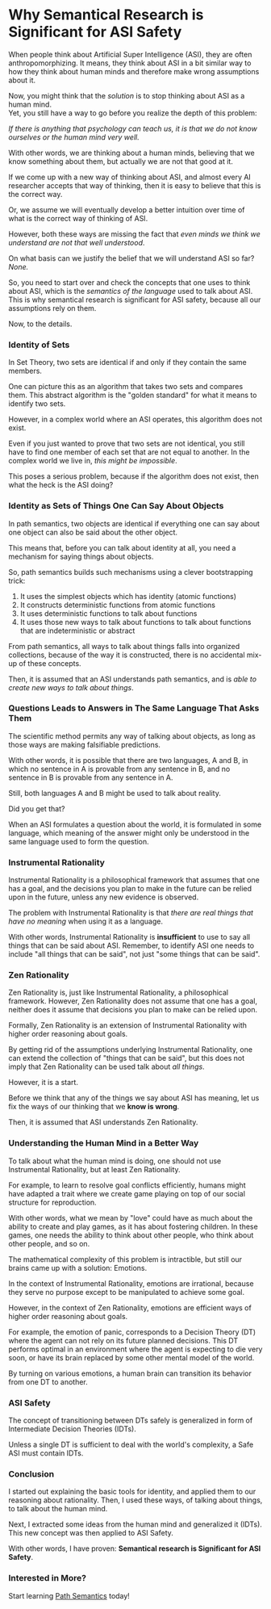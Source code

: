 # Why Semantical Research is Significant for ASI Safety

When people think about Artificial Super Intelligence (ASI), they are often anthropomorphizing.
It means, they think about ASI in a bit similar way to how they think about human minds and
therefore make wrong assumptions about it.

Now, you might think that the *solution* is to stop thinking about ASI as a human mind.  
Yet, you still have a way to go before you realize the depth of this problem:

*If there is anything that psychology can teach us, it is that we do not know ourselves or the human mind very well.*

With other words, we are thinking about a human minds, believing that we know something about them,
but actually we are not that good at it.

If we come up with a new way of thinking about ASI,
and almost every AI researcher accepts that way of thinking,
then it is easy to believe that this is the correct way.

Or, we assume we will eventually develop a better intuition over time of what is the correct way of thinking of ASI.

However, both these ways are missing the fact that *even minds we think we understand are not that well understood*.

On what basis can we justify the belief that we will understand ASI so far? *None.*

So, you need to start over and check the concepts that one uses to think about ASI,
which is the *semantics of the language* used to talk about ASI.
This is why semantical research is significant for ASI safety,
because all our assumptions rely on them.

Now, to the details.

### Identity of Sets

In Set Theory, two sets are identical if and only if they contain the same members.

One can picture this as an algorithm that takes two sets and compares them.
This abstract algorithm is the "golden standard" for what it means to identify two sets.

However, in a complex world where an ASI operates, this algorithm does not exist.

Even if you just wanted to prove that two sets are not identical,
you still have to find one member of each set that are not equal to another.
In the complex world we live in, *this might be impossible*.

This poses a serious problem, because if the algorithm does not exist, then what the heck is the ASI doing?

### Identity as Sets of Things One Can Say About Objects

In path semantics, two objects are identical if everything one can say about one object can
also be said about the other object.

This means that, before you can talk about identity at all, you need a mechanism for saying things about objects.

So, path semantics builds such mechanisms using a clever bootstrapping trick:

1. It uses the simplest objects which has identity (atomic functions)
2. It constructs deterministic functions from atomic functions
3. It uses deterministic functions to talk about functions
4. It uses those new ways to talk about functions to talk about functions that are indeterministic or abstract

From path semantics, all ways to talk about things falls into organized collections,
because of the way it is constructed, there is no accidental mix-up of these concepts.

Then, it is assumed that an ASI understands path semantics, and is *able to create new ways to talk about things*.

### Questions Leads to Answers in The Same Language That Asks Them

The scientific method permits any way of talking about objects, as long as those ways are making falsifiable predictions.

With other words, it is possible that there are two languages, A and B,
in which no sentence in A is provable from any sentence in B,
and no sentence in B is provable from any sentence in A.

Still, both languages A and B might be used to talk about reality.

Did you get that?

When an ASI formulates a question about the world,
it is formulated in some language,
which meaning of the answer might only be understood in the same language used to form the question.

### Instrumental Rationality

Instrumental Rationality is a philosophical framework that assumes that one has a goal,
and the decisions you plan to make in the future can be relied upon in the future,
unless any new evidence is observed.

The problem with Instrumental Rationality is that *there are real things that have no meaning* when using it as a language.

With other words, Instrumental Rationality is **insufficient** to use to say all things that can be said about ASI.
Remember, to identify ASI one needs to include "all things that can be said",
not just "some things that can be said".

### Zen Rationality

Zen Rationality is, just like Instrumental Rationality, a philosophical framework.
However, Zen Rationality does not assume that one has a goal,
neither does it assume that decisions you plan to make can be relied upon.

Formally, Zen Rationality is an extension of Instrumental Rationality with higher order reasoning about goals.

By getting rid of the assumptions underlying Instrumental Rationality,
one can extend the collection of "things that can be said",
but this does not imply that Zen Rationality can be used talk about *all things*.

However, it is a start.

Before we think that any of the things we say about ASI has meaning,
let us fix the ways of our thinking that we **know is wrong**.

Then, it is assumed that ASI understands Zen Rationality.

### Understanding the Human Mind in a Better Way

To talk about what the human mind is doing, one should not use Instrumental Rationality, but at least Zen Rationality.

For example, to learn to resolve goal conflicts efficiently,
humans might have adapted a trait where we create game playing on top of our social structure for reproduction.

With other words, what we mean by "love" could have as much about the ability to create and play games,
as it has about fostering children.
In these games, one needs the ability to think about other people, who think about other people, and so on.

The mathematical complexity of this problem is intractible, but still our brains came up with a solution: Emotions.

In the context of Instrumental Rationality, emotions are irrational,
because they serve no purpose except to be manipulated to achieve some goal.

However, in the context of Zen Rationality, emotions are efficient ways of higher order reasoning about goals.

For example, the emotion of panic, corresponds to a Decision Theory (DT)
where the agent can not rely on its future planned decisions.
This DT performs optimal in an environment where the agent is expecting to die very soon,
or have its brain replaced by some other mental model of the world.

By turning on various emotions, a human brain can transition its behavior from one DT to another.

### ASI Safety

The concept of transitioning between DTs safely is generalized in form of Intermediate Decision Theories (IDTs).

Unless a single DT is sufficient to deal with the world's complexity, a Safe ASI must contain IDTs.

### Conclusion

I started out explaining the basic tools for identity, and applied them to our reasoning about rationality.
Then, I used these ways, of talking about things, to talk about the human mind.

Next, I extracted some ideas from the human mind and generalized it (IDTs).
This new concept was then applied to ASI Safety.

With other words, I have proven: **Semantical research is Significant for ASI Safety**.

### Interested in More?

Start learning [Path Semantics](https://github.com/advancedresearch/path_semantics) today!
